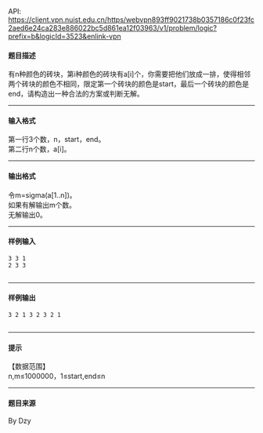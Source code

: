 API: https://client.vpn.nuist.edu.cn/https/webvpn893ff9021738b0357186c0f23fc2aed6e24ca283e886022bc5d861ea12f03963/v1/problem/logic?prefix=b&logicId=3523&enlink-vpn

#### 题目描述

有n种颜色的砖块，第i种颜色的砖块有a\[i\]个，你需要把他们放成一排，使得相邻两个砖块的颜色不相同，限定第一个砖块的颜色是start，最后一个砖块的颜色是end，请构造出一种合法的方案或判断无解。

---

#### 输入格式

第一行3个数，n，start，end。  
第二行n个数，a\[i\]。

---

#### 输出格式

令m=sigma(a\[1..n\])。  
如果有解输出m个数。  
无解输出0。

---

#### 样例输入
```
3 3 1
2 3 3


```

---

#### 样例输出
```
3 2 1 3 2 3 2 1


```

---

#### 提示

【数据范围】  
n,m≤1000000，1≤start,end≤n

---

#### 题目来源

By Dzy